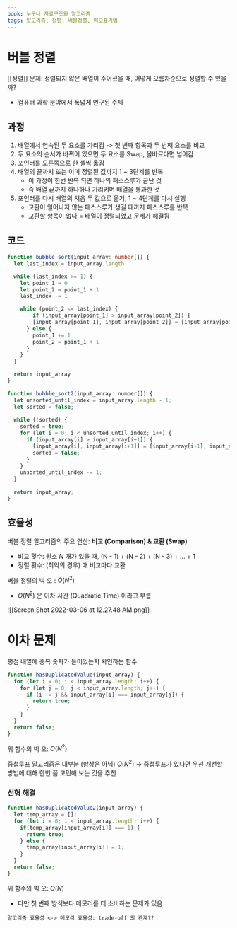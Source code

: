 ```yaml
---
book: 누구나 자료구조와 알고리즘
tags: 알고리즘, 정렬, 버블정렬, 빅오표기법
---
```


# 버블 정렬
[[정렬]] 문제: 정렬되지 않은 배열이 주어졌을 때, 어떻게 오름차순으로 정렬할 수 있을까?
- 컴퓨터 과학 분야에서 폭넓게 연구된 주제

## 과정
1. 배열에서 연속된 두 요소를 가리킴 -> 첫 번째 항목과 두 번째 요소를 비교
2. 두 요소의 순서가 바뀌어 있으면 두 요소를 Swap, 올바르다면 넘어감
3. 포인터를 오른쪽으로 한 셀씩 옮김
4. 배열의 끝까지 또는 이미 정렬된 값까지 1 ~ 3단계를 반복
	- 이 과정이 한번 반복 되면 하나의 패스스루가 끝난 것
	- 즉 배열 끝까지 하나하나 가리키며 배열을 통과한 것
5. 포인터를 다시 배열의 처음 두 값으로 옮겨, 1 ~  4단계를 다시 실행
	- 교환이 일어나지 않는 패스스루가 생길 때까지 패스스루를 반복
	- 교환할 항목이 없다 = 배열이 정렬되었고 문제가 해결됨

## 코드

```ts
function bubble_sort(input_array: number[]) {
  let last_index = input_array.length

  while (last_index >= 1) {
    let point_1 = 0
  	let point_2 = point_1 + 1
    last_index -= 1

    while (point_2 <= last_index) {
    	if (input_array[point_1] > input_array[point_2]) {
        [input_array[point_1], input_array[point_2]] = [input_array[point_2], input_array[point_1]];
      } else {
        point_1 += 1
        point_2 = point_1 + 1
      }
    }
  }

  return input_array
}
```

```js
function bubble_sort2(input_array: number[]) {
  let unsorted_until_index = input_array.length - 1;
  let sorted = false;
  
  while (!sorted) {
    sorted = true;
    for (let i = 0; i < unsorted_until_index; i++) {
      if (input_array[i] > input_array[i+1]) {
        [input_array[i], input_array[i+1]] = [input_array[i+1], input_array[i]];
        sorted = false;
      }
    }
    unsorted_until_index -= 1;
  }
  
  return input_array;
}
```

## 효율성

버블 정렬 알고리즘의 주요 연산: **비교 (Comparison) & 교환 (Swap)**
- 비교 횟수: 원소 $N$ 개가 있을 때, (N - 1) + (N - 2) + (N - 3) + ... + 1
- 정렬 횟수: (최악의 경우) 매 비교마다 교환 

버블 정렬의 빅 오 : $O(N^2)$
- $O(N^2)$ 은 이차 시간 (Quadratic Time) 이라고 부름

![[Screen Shot 2022-03-06 at 12.27.48 AM.png]]

# 이차 문제

평점 배열에 중복 숫자가 들어있는지 확인하는 함수

```js
function hasDuplicatedValue(input_array) {
  for (let i = 0; i < input_array.length; i++) {
    for (let j = 0; j < input_array.length; j++) {
      if (i != j && input_array[i] === input_array[j]) {
        return true;
      }
    }
  }
  return false;
}

```

위 함수의 빅 오: $O(N^2)$

중첩루프 알고리즘은 대부분 (항상은 아님) $O(N^2)$
-> 중첩루프가 있다면 우선 개선할 방법에 대해 한번 쯤 고민해 보는 것을 추천

### 선형 해결

```js
function hasDuplicatedValue2(input_array) {
  let temp_array = [];
  for (let i = 0; i < input_array.length; i++) {
    if(temp_array[input_array[i]] === 1) {
      return true;
    } else {
      temp_array[input_array[i]] = 1;
    }
  }
  return false;
}

```

위 함수의 빅 오: $O(N)$
- 다만 첫 번째 방식보다 메모리를 더 소비하는 문제가 있음

```ad-info
알고리즘 효율성 <-> 메모리 효율성: trade-off 의 관계??
```